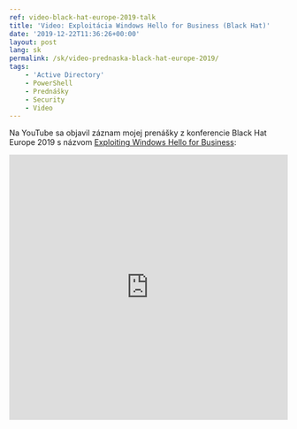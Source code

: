 ```yaml
---
ref: video-black-hat-europe-2019-talk
title: 'Video: Exploitácia Windows Hello for Business (Black Hat)'
date: '2019-12-22T11:36:26+00:00'
layout: post
lang: sk
permalink: /sk/video-prednaska-black-hat-europe-2019/
tags:
    - 'Active Directory'
    - PowerShell
    - Prednášky
    - Security
    - Video
---
```


Na YouTube sa objavil záznam mojej prenášky z konferencie Black Hat Europe 2019 s názvom [Exploiting Windows Hello for Business](https://www.blackhat.com/eu-19/briefings/schedule/#exploiting-windows-hello-for-business-17260):

<iframe width="100%" height="480px" src="https://www.youtube.com/embed/u22XC01ewn0" title="Exploiting Windows Hello for Business" frameborder="0" allow="accelerometer; autoplay; clipboard-write; encrypted-media; gyroscope; picture-in-picture" allowfullscreen></iframe>